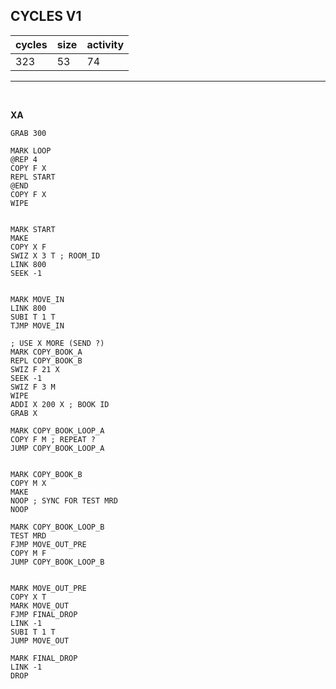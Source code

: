 ## CYCLES V1

| cycles | size | activity |
| ------ | ---- | -------- |
| 323 | 53 | 74 |
<hr>
<br>

**XA**

```
GRAB 300

MARK LOOP
@REP 4
COPY F X
REPL START
@END
COPY F X
WIPE


MARK START
MAKE
COPY X F
SWIZ X 3 T ; ROOM_ID
LINK 800
SEEK -1


MARK MOVE_IN
LINK 800
SUBI T 1 T
TJMP MOVE_IN

; USE X MORE (SEND ?)
MARK COPY_BOOK_A
REPL COPY_BOOK_B
SWIZ F 21 X
SEEK -1
SWIZ F 3 M
WIPE
ADDI X 200 X ; BOOK ID
GRAB X

MARK COPY_BOOK_LOOP_A
COPY F M ; REPEAT ?
JUMP COPY_BOOK_LOOP_A


MARK COPY_BOOK_B
COPY M X
MAKE
NOOP ; SYNC FOR TEST MRD
NOOP

MARK COPY_BOOK_LOOP_B
TEST MRD
FJMP MOVE_OUT_PRE
COPY M F
JUMP COPY_BOOK_LOOP_B


MARK MOVE_OUT_PRE
COPY X T
MARK MOVE_OUT
FJMP FINAL_DROP
LINK -1
SUBI T 1 T
JUMP MOVE_OUT

MARK FINAL_DROP
LINK -1
DROP
```
